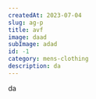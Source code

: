 ```yaml
---
createdAt: 2023-07-04
slug: ag-p
title: avf
image: daad
subImage: adad
id: -1
category: mens-clothing
description: da
---
```

d﻿a